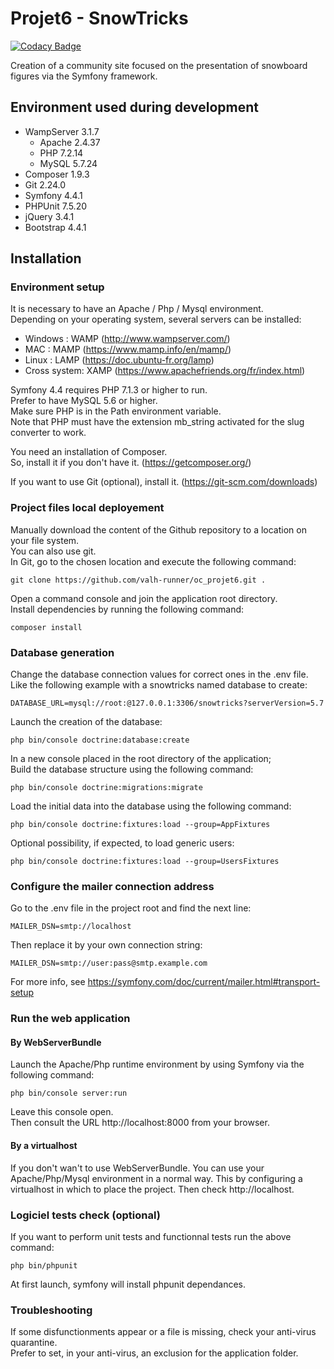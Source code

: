 # Projet6 - SnowTricks

[![Codacy Badge](https://api.codacy.com/project/badge/Grade/93c9b6cb48e54f46859d632d11c6b802)](https://www.codacy.com/manual/valh-runner/oc_projet6?utm_source=github.com&amp;utm_medium=referral&amp;utm_content=valh-runner/oc_projet6&amp;utm_campaign=Badge_Grade)

Creation of a community site focused on the presentation of snowboard figures via the Symfony framework.

## Environment used during development
- WampServer 3.1.7
  - Apache 2.4.37
  - PHP 7.2.14
  - MySQL 5.7.24
- Composer 1.9.3
- Git 2.24.0
- Symfony 4.4.1
- PHPUnit 7.5.20
- jQuery 3.4.1
- Bootstrap 4.4.1

## Installation

### Environment setup

It is necessary to have an Apache / Php / Mysql environment.\
Depending on your operating system, several servers can be installed:

- Windows : WAMP (<http://www.wampserver.com/>)
- MAC : MAMP (<https://www.mamp.info/en/mamp/>)
- Linux : LAMP (<https://doc.ubuntu-fr.org/lamp>)
- Cross system: XAMP (<https://www.apachefriends.org/fr/index.html>)

Symfony 4.4 requires PHP 7.1.3 or higher to run.\
Prefer to have MySQL 5.6 or higher.\
Make sure PHP is in the Path environment variable.\
Note that PHP must have the extension mb_string activated for the slug converter to work.

You need an installation of Composer.\
So, install it if you don't have it. (<https://getcomposer.org/>)

If you want to use Git (optional), install it. (<https://git-scm.com/downloads>)

### Project files local deployement

Manually download the content of the Github repository to a location on your file system.\
You can also use git.\
In Git, go to the chosen location and execute the following command:
```
git clone https://github.com/valh-runner/oc_projet6.git .

```

Open a command console and join the application root directory.\
Install dependencies by running the following command:
```
composer install
```

### Database generation

Change the database connection values for correct ones in the .env file.\
Like the following example with a snowtricks named database to create:
```
DATABASE_URL=mysql://root:@127.0.0.1:3306/snowtricks?serverVersion=5.7
```

Launch the creation of the database:
```
php bin/console doctrine:database:create
```

In a new console placed in the root directory of the application;\
Build the database structure using the following command:
```
php bin/console doctrine:migrations:migrate
```

Load the initial data into the database using the following command:
```
php bin/console doctrine:fixtures:load --group=AppFixtures
```

Optional possibility, if expected, to load generic users:
```
php bin/console doctrine:fixtures:load --group=UsersFixtures
```

### Configure the mailer connection address

Go to the .env file in the project root and find the next line:
```
MAILER_DSN=smtp://localhost
```
Then replace it by your own connection string:
```
MAILER_DSN=smtp://user:pass@smtp.example.com
```
For more info, see <https://symfony.com/doc/current/mailer.html#transport-setup>

### Run the web application

#### By WebServerBundle

Launch the Apache/Php runtime environment by using Symfony via the following command:
```
php bin/console server:run
```
Leave this console open.\
Then consult the URL http://localhost:8000 from your browser.

#### By a virtualhost

If you don't wan't to use WebServerBundle.
You can use your Apache/Php/Mysql environment in a normal way.
This by configuring a virtualhost in which to place the project.
Then check http://localhost.

### Logiciel tests check (optional)

If you want to perform unit tests and functionnal tests run the above command:
```
php bin/phpunit
```
At first launch, symfony will install phpunit dependances.

### Troubleshooting

If some disfunctionments appear or a file is missing, check your anti-virus quarantine.\
Prefer to set, in your anti-virus, an exclusion for the application folder.
